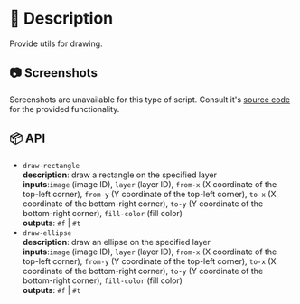 # 📖 Description

Provide utils for drawing.

## 📷 Screenshots

Screenshots are unavailable for this type of script. Consult it's [source code](./draw.scm)
for the provided functionality.

## 📦 API

- `draw-rectangle`  
  **description**: draw a rectangle on the specified layer  
  **inputs**:`image` (image ID), `layer` (layer ID), `from-x` (X coordinate of
  the top-left corner), `from-y` (Y coordinate of the top-left corner), `to-x`
  (X coordinate of the bottom-right corner), `to-y` (Y coordinate of the
  bottom-right corner), `fill-color` (fill color)  
  **outputs**: `#f` | `#t`
- `draw-ellipse`  
  **description**: draw an ellipse on the specified layer  
  **inputs**:`image` (image ID), `layer` (layer ID), `from-x` (X coordinate of
  the top-left corner), `from-y` (Y coordinate of the top-left corner), `to-x`
  (X coordinate of the bottom-right corner), `to-y` (Y coordinate of the
  bottom-right corner), `fill-color` (fill color)  
  **outputs**: `#f` | `#t`

